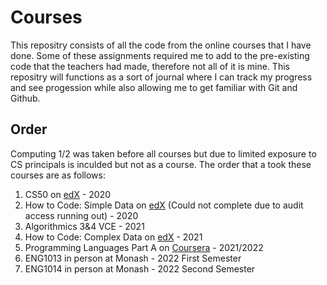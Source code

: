 # Courses
This repositry consists of all the code from the online courses that I have done.
Some of these assignments required me to add to the pre-existing code that the teachers had made, therefore not all of it is mine. 
This repositry will functions as a sort of journal where I can track my progress and see progession while also allowing me to get familiar with Git and Github. 
## Order
Computing 1/2 was taken before all courses but due to limited exposure to CS principals is inculded but not as a course.
The order that a took these courses are as follows:
1. CS50 on [edX](https://www.edx.org/course/cs50s-introduction-to-computer-science) - 2020
2. How to Code: Simple Data on [edX](https://www.edx.org/course/how-to-code-simple-data) (Could not complete due to audit access running out) - 2020
3. Algorithmics 3&4 VCE - 2021
4. How to Code: Complex Data on [edX](https://www.edx.org/course/how-to-code-complex-data) - 2021
5. Programming Languages Part A on [Coursera](https://www.coursera.org/learn/programming-languages) - 2021/2022
6. ENG1013 in person at Monash - 2022 First Semester
7. ENG1014 in person at Monash - 2022 Second Semester
